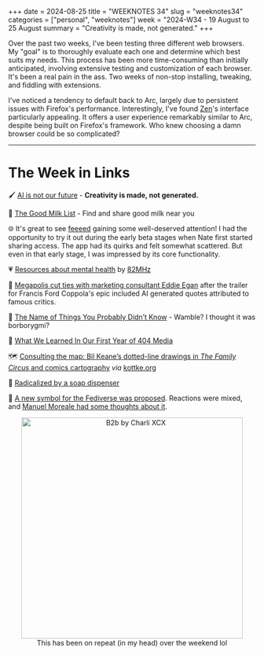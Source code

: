 +++
date = 2024-08-25
title = "WEEKNOTES 34"
slug = "weeknotes34"
categories = ["personal", "weeknotes"]
week = "2024-W34 - 19 August to 25 August
summary = "Creativity is made, not generated."
+++


Over the past two weeks, I've been testing three different web browsers. My "goal" is to thoroughly evaluate each one and determine which best suits my needs. This process has been more time-consuming than initially anticipated, involving extensive testing and customization of each browser. It's been a real pain in the ass. Two weeks of non-stop installing, tweaking, and fiddling with extensions.

I've noticed a tendency to default back to Arc, largely due to persistent issues with Firefox's performance. Interestingly, I've found [Zen](https://github.com/zen-browser)'s interface particularly appealing. It offers a user experience remarkably similar to Arc, despite being built on Firefox's framework. Who knew choosing a damn browser could be so complicated?

---


# The Week in Links


🖌️ [AI is not our future](https://procreate.com/ai) - **Creativity is made, not generated.**

🐄 [The Good Milk List](https://cheesemaking.com/pages/good-milk) - Find and share good milk near you

🌐 It's great to see [feeeed](https://feeeed.nateparrott.com/) gaining some well-deserved attention! I had the opportunity to try it out during the early beta stages when Nate first started sharing access. The app had its quirks and felt somewhat scattered. But even in that early stage, I was impressed by its core functionality.

💗 [Resources about mental health](https://82mhz.net/posts/2024/08/resources-about-mental-health/?ref=krabf.com) by [82MHz](https://82mhz.net)

🎥  [Megapolis cut ties with marketing consultant Eddie Egan](https://deadline.com/2024/08/megalopolis-marketing-consultant-lionsgate-ties-cut-trailer-debacle-1236049223/) after the trailer for Francis Ford Coppola's epic included AI generated quotes attributed to famous critics.

📝 [The Name of Things You Probably Didn’t Know](https://www.swiss-miss.com/2024/08/the-name-of-things-you-probably-didnt-know.html) - Wamble? I thought it was borborygmi?

📰 [What We Learned In Our First Year of 404 Media](https://www.404media.co/what-we-learned-in-our-first-year-of-404-media/?ref=krabf.com)

🗺️ [Consulting the map: Bil Keane’s dotted-line drawings in _The Family Circus_ and comics cartography](https://www.tandfonline.com/doi/full/10.1080/21504857.2024.2356417#d1e643) *via* [kottke.org](https://kottke.org/24/08/mapping-cinematic-paths)

🧼 [Radicalized by a soap dispenser](https://kwon.nyc/notes/radicalized-by-a-soap-dispenser/)

🔣 [A new symbol for the Fediverse was proposed](https://symbol.fediverse.info/). Reactions were mixed, and [Manuel Moreale had some thoughts about it](https://manuelmoreale.com/thoughts-on-symbols).

<div align="center">
   <a href="https://www.last.fm/music/Charli+XCX/_/B2b"><img src="/weeknotes/weeknotes34/charli-xcx-brat.webp" alt="B2b by Charli XCX" width="450">
</a>
<figcaption>This has been on repeat (in my head) over the weekend lol</figcaption>
</figure>
</div>